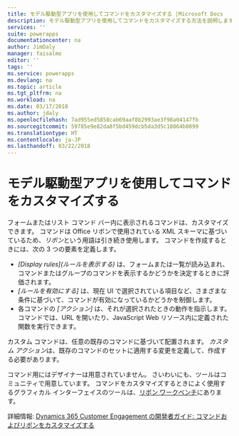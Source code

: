 ```yaml
---
title: モデル駆動型アプリを使用してコマンドをカスタマイズする |Microsoft Docs
description: モデル駆動型アプリを使用してコマンドをカスタマイズする方法を説明します。
services: ''
suite: powerapps
documentationcenter: na
author: JimDaly
manager: faisalmo
editor: ''
tags: ''
ms.service: powerapps
ms.devlang: na
ms.topic: article
ms.tgt_pltfrm: na
ms.workload: na
ms.date: 03/17/2018
ms.author: jdaly
ms.openlocfilehash: 7ad955ed5858cab69aaf8b2993ae3f98a04147fb
ms.sourcegitcommit: 59785e9e82da8f5bd459dcb5da3d5c18064b0899
ms.translationtype: HT
ms.contentlocale: ja-JP
ms.lasthandoff: 03/22/2018
---
```

# <a name="customize-commands-with-model-driven-apps"></a>モデル駆動型アプリを使用してコマンドをカスタマイズする 

フォームまたはリスト コマンド バー内に表示されるコマンドは、カスタマイズできます。 コマンドは Office リボンで使用されている XML スキーマに基づいているため、*リボン*という用語は引き続き使用します。 コマンドを作成するときには、次の 3 つの要素を定義します。

- *[Display rules]\(ルールを表示する\)* は、フォームまたは一覧が読み込まれ、コマンドまたはグループのコマンドを表示するかどうかを決定するときに評価されます。
- *[ルールを有効にする]* は、現在 UI で選択されている項目など、さまざまな条件に基づいて、コマンドが有効になっているかどうかを制御します。
- 各コマンドの *[アクション]* は、それが選択されたときの動作を指示します。 コマンドでは、URL を開いたり、JavaScript Web リソース内に定義された関数を実行できます。

カスタム コマンドは、任意の既存のコマンドに基づいて配置されます。 *カスタム アクション*は、既存のコマンドのセットに適用する変更を定義して、作成する必要があります。 

コマンド用にはデザイナーは用意されていません。 さいわいにも、ツールはコミュニティで用意しています。 コマンドをカスタマイズするときによく使用するグラフィカル インターフェイスのツールは、[リボン ワークベンチ](http://www.develop1.net/public/rwb/ribbonworkbench.aspx)にあります。

詳細情報: [Dynamics 365 Customer Engagement の開発者ガイド: コマンドおよびリボンをカスタマイズする](/dynamics365/customer-engagement/developer/customize-dev/customize-commands-ribbon)


